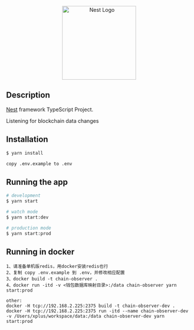 <p align="center">
  <a href="http://nestjs.com/" target="blank"><img src="https://nestjs.com/img/logo-small.svg" width="200" alt="Nest Logo" /></a>
</p>

[circleci-image]: https://img.shields.io/circleci/build/github/nestjs/nest/master?token=abc123def456
[circleci-url]: https://circleci.com/gh/nestjs/nest

## Description

[Nest](https://github.com/nestjs/nest) framework TypeScript Project.

Listening for blockchain data changes

## Installation

```bash
$ yarn install

copy .env.example to .env
```

## Running the app

```bash
# development
$ yarn start

# watch mode
$ yarn start:dev

# production mode
$ yarn start:prod
```

## Running in docker
```
1、请准备单机版redis，用docker安装redis也行
2、复制 copy .env.example 到 .env，并修改相应配置
3、docker build -t chain-observer .
4、docker run -itd -v <钱包数据库映射目录>:/data chain-observer yarn start:prod

other:
docker -H tcp://192.168.2.225:2375 build -t chain-observer-dev .
docker -H tcp://192.168.2.225:2375 run -itd --name chain-observer-dev -v /Users/xplus/workspace/data:/data chain-observer-dev yarn start:prod
```
